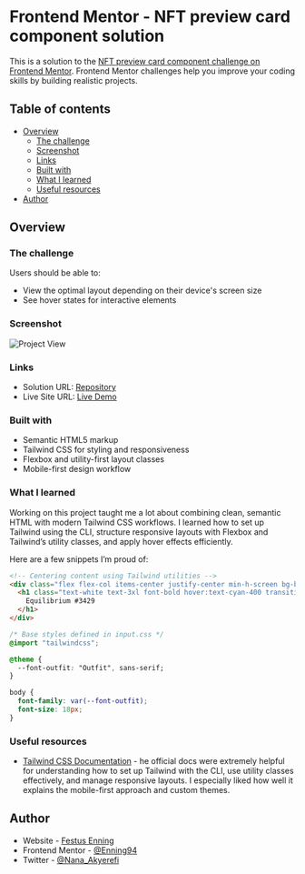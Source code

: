 # Frontend Mentor - NFT preview card component solution

This is a solution to the [NFT preview card component challenge on Frontend Mentor](https://www.frontendmentor.io/challenges/nft-preview-card-component-SbdUL_w0U). Frontend Mentor challenges help you improve your coding skills by building realistic projects. 

## Table of contents

- [Overview](#overview)
  - [The challenge](#the-challenge)
  - [Screenshot](#screenshot)
  - [Links](#links)
  - [Built with](#built-with)
  - [What I learned](#what-i-learned)
  - [Useful resources](#useful-resources)
- [Author](#author)

## Overview

### The challenge

Users should be able to:

- View the optimal layout depending on their device's screen size
- See hover states for interactive elements

### Screenshot

![Project View](./images/Project%20Screenshot.png.jpg)

### Links

- Solution URL: [Repository](https://github.com/Enning94/NFT-preview-card-component-solution)
- Live Site URL: [Live Demo](https://your-live-site-url.com)

### Built with

- Semantic HTML5 markup
- Tailwind CSS for styling and responsiveness
- Flexbox and utility-first layout classes
- Mobile-first design workflow

### What I learned

Working on this project taught me a lot about combining clean, semantic HTML with modern Tailwind CSS workflows.
I learned how to set up Tailwind using the CLI, structure responsive layouts with Flexbox and Tailwind’s utility classes, and apply hover effects efficiently.

Here are a few snippets I’m proud of:

```html
<!-- Centering content using Tailwind utilities -->
<div class="flex flex-col items-center justify-center min-h-screen bg-blue-950">
  <h1 class="text-white text-3xl font-bold hover:text-cyan-400 transition-colors duration-300">
    Equilibrium #3429
  </h1>
</div>
```
```css
/* Base styles defined in input.css */
@import "tailwindcss";

@theme {
  --font-outfit: "Outfit", sans-serif;
}

body {
  font-family: var(--font-outfit);
  font-size: 18px;
}

```

### Useful resources

- [Tailwind CSS Documentation](https://tailwindcss.com/docs/installation/tailwind-cli) - he official docs were extremely helpful for understanding how to set up Tailwind with the CLI, use utility classes effectively, and manage responsive layouts. I especially liked how well it explains the mobile-first approach and custom themes.

## Author

- Website - [Festus Enning](https://enning94.github.io/Personal-portfolio/)
- Frontend Mentor - [@Enning94](https://www.frontendmentor.io/profile/Enning94)
- Twitter - [@Nana_Akyerefi](https://x.com/Nana_Akyerefi)

